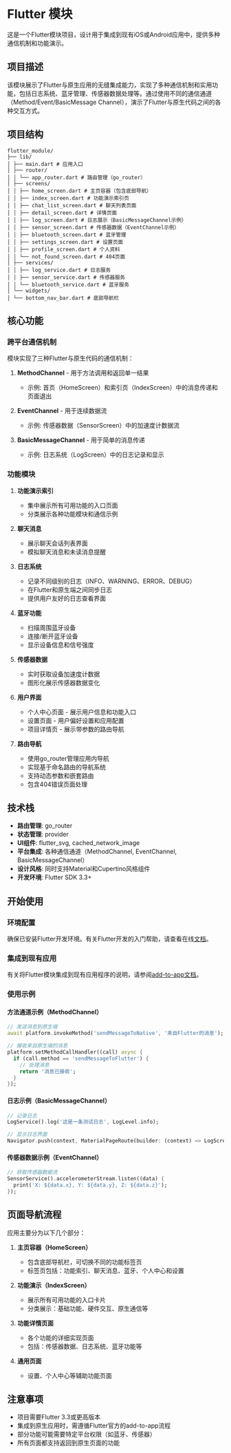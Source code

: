 # Flutter 模块

这是一个Flutter模块项目，设计用于集成到现有iOS或Android应用中，提供多种通信机制和功能演示。

## 项目描述

该模块展示了Flutter与原生应用的无缝集成能力，实现了多种通信机制和实用功能，包括日志系统、蓝牙管理、传感器数据处理等。通过使用不同的通信通道（Method/Event/BasicMessage Channel），演示了Flutter与原生代码之间的各种交互方式。

## 项目结构
```
flutter_module/
├── lib/
│ ├── main.dart # 应用入口
│ ├── router/
│ │ └── app_router.dart # 路由管理（go_router）
│ ├── screens/
│ │ ├── home_screen.dart # 主页容器（包含底部导航）
│ │ ├── index_screen.dart # 功能演示索引页
│ │ ├── chat_list_screen.dart # 聊天列表页面
│ │ ├── detail_screen.dart # 详情页面
│ │ ├── log_screen.dart # 日志展示（BasicMessageChannel示例）
│ │ ├── sensor_screen.dart # 传感器数据（EventChannel示例）
│ │ ├── bluetooth_screen.dart # 蓝牙管理
│ │ ├── settings_screen.dart # 设置页面
│ │ ├── profile_screen.dart # 个人资料
│ │ └── not_found_screen.dart # 404页面
│ ├── services/
│ │ ├── log_service.dart # 日志服务
│ │ ├── sensor_service.dart # 传感器服务
│ │ └── bluetooth_service.dart # 蓝牙服务
│ └── widgets/
│ └── bottom_nav_bar.dart # 底部导航栏
```

## 核心功能

### 跨平台通信机制

模块实现了三种Flutter与原生代码的通信机制：

1. **MethodChannel** - 用于方法调用和返回单一结果
   - 示例: 首页（HomeScreen）和索引页（IndexScreen）中的消息传递和页面退出

2. **EventChannel** - 用于连续数据流
   - 示例: 传感器数据（SensorScreen）中的加速度计数据流

3. **BasicMessageChannel** - 用于简单的消息传递
   - 示例: 日志系统（LogScreen）中的日志记录和显示

### 功能模块

1. **功能演示索引**
   - 集中展示所有可用功能的入口页面
   - 分类展示各种功能模块和通信示例

2. **聊天消息**
   - 展示聊天会话列表界面
   - 模拟聊天消息和未读消息提醒

3. **日志系统**
   - 记录不同级别的日志（INFO、WARNING、ERROR、DEBUG）
   - 在Flutter和原生端之间同步日志
   - 提供用户友好的日志查看界面

4. **蓝牙功能**
   - 扫描周围蓝牙设备
   - 连接/断开蓝牙设备
   - 显示设备信息和信号强度

5. **传感器数据**
   - 实时获取设备加速度计数据
   - 图形化展示传感器数据变化

6. **用户界面**
   - 个人中心页面 - 展示用户信息和功能入口
   - 设置页面 - 用户偏好设置和应用配置
   - 项目详情页 - 展示带参数的路由导航

7. **路由导航**
   - 使用go_router管理应用内导航
   - 实现基于命名路由的导航系统
   - 支持动态参数和嵌套路由
   - 包含404错误页面处理

## 技术栈

- **路由管理**: go_router
- **状态管理**: provider
- **UI组件**: flutter_svg, cached_network_image
- **平台集成**: 各种通信通道（MethodChannel, EventChannel, BasicMessageChannel）
- **设计风格**: 同时支持Material和Cupertino风格组件
- **开发环境**: Flutter SDK 3.3+

## 开始使用

### 环境配置

确保已安装Flutter开发环境。有关Flutter开发的入门帮助，请查看在线[文档](https://flutter.dev/)。

### 集成到现有应用

有关将Flutter模块集成到现有应用程序的说明，请参阅[add-to-app文档](https://flutter.dev/docs/development/add-to-app)。

### 使用示例

#### 方法通道示例（MethodChannel）

```dart
// 发送消息到原生端
await platform.invokeMethod('sendMessageToNative', '来自Flutter的消息');

// 接收来自原生端的消息
platform.setMethodCallHandler((call) async {
  if (call.method == 'sendMessageToFlutter') {
    // 处理消息
    return '消息已接收';
  }
});
```

#### 日志示例（BasicMessageChannel）

```dart
// 记录日志
LogService().log('这是一条测试日志', LogLevel.info);

// 显示日志界面
Navigator.push(context, MaterialPageRoute(builder: (context) => LogScreen()));
```

#### 传感器数据示例（EventChannel）

```dart
// 获取传感器数据流
SensorService().accelerometerStream.listen((data) {
  print('X: ${data.x}, Y: ${data.y}, Z: ${data.z}');
});
```

## 页面导航流程

应用主要分为以下几个部分：

1. **主页容器（HomeScreen）**
   - 包含底部导航栏，可切换不同的功能标签页
   - 标签页包括：功能索引、聊天消息、蓝牙、个人中心和设置

2. **功能演示（IndexScreen）**
   - 展示所有可用功能的入口卡片
   - 分类展示：基础功能、硬件交互、原生通信等

3. **功能详情页面**
   - 各个功能的详细实现页面
   - 包括：传感器数据、日志系统、蓝牙功能等

4. **通用页面**
   - 设置、个人中心等辅助功能页面

## 注意事项

- 项目需要Flutter 3.3或更高版本
- 集成到原生应用时，需遵循Flutter官方的add-to-app流程
- 部分功能可能需要特定平台权限（如蓝牙、传感器）
- 所有页面都支持返回到原生页面的功能
